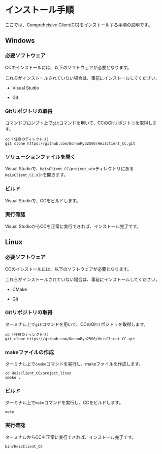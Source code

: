 # インストール手順

ここでは、Compreheisive Client(CC)をインストールする手順の説明です。

## Windows

### 必要ソフトウェア

CCのインストールには、以下のソフトウェアが必要となります。

これらがインストールされていない場合は、事前にインストールしてください。

- Visual Studio

- Git

### Gitリポジトリの取得

コマンドプロンプト上で`git`コマンドを用いて、CCのGitリポジトリを取得します。

```shell
cd (任意のディレクトリ)
git clone https://github.com/KonnoRyo2500/HeisClient_CC.git
```

### ソリューションファイルを開く

Visual Studioで、`HeisClient_CC/project_win`ディレクトリにある`HeisClient_CC.sln`を開きます。

### ビルド

Visual Studioで、CCをビルドします。

### 実行確認

Visual StudioからCCを正常に実行できれば、インストール完了です。

## Linux

### 必要ソフトウェア

CCのインストールには、以下のソフトウェアが必要となります。

これらがインストールされていない場合は、事前にインストールしてください。

- CMake

- Git

### Gitリポジトリの取得

ターミナル上で`git`コマンドを用いて、CCのGitリポジトリを取得します。

```shell
cd (任意のディレクトリ)
git clone https://github.com/KonnoRyo2500/HeisClient_CC.git
```

### makeファイルの作成

ターミナル上で`cmake`コマンドを実行し、makeファイルを作成します。

```shell
cd HeisClient_CC/project_linux
cmake .
```

### ビルド

ターミナル上で`make`コマンドを実行し、CCをビルドします。

```shell
make
```

### 実行確認

ターミナルからCCを正常に実行できれば、インストール完了です。

```shell
bin/HeisClient_CC
```
